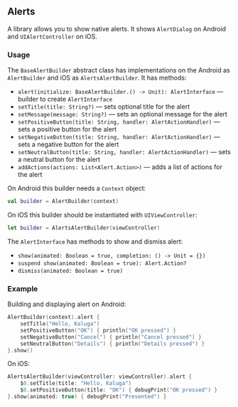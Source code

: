 ## Alerts

A library allows you to show native alerts.
It shows `AlertDialog` on Android and `UIAlertController` on iOS.

### Usage
The `BaseAlertBuilder` abstract class has implementations on the Android as `AlertBuilder` and iOS as `AlertsAlertBuilder`.
It has methods:
- `alert(initialize: BaseAlertBuilder.() -> Unit): AlertInterface` — builder to create `AlertInterface`
- `setTitle(title: String?)` — sets optional title for the alert
- `setMessage(message: String?)` — sets an optional message for the alert
- `setPositiveButton(title: String, handler: AlertActionHandler)` — sets a positive button for the alert
- `setNegativeButton(title: String, handler: AlertActionHandler)` — sets a negative button for the alert
- `setNeutralButton(title: String, handler: AlertActionHandler)` — sets a neutral button for the alert
- `addActions(actions: List<Alert.Action>)` — adds a list of actions for the alert

On Android this builder needs a `Context` object:

```kotlin
val builder = AlertBuilder(context)
```

On iOS this builder should be instantiated with `UIViewController`:

```swift
let builder = AlertsAlertBuilder(viewController)
```

The `AlertInterface` has methods to show and dismiss alert:
- `show(animated: Boolean = true, completion: () -> Unit = {})`
- `suspend show(animated: Boolean = true): Alert.Action?`
- `dismiss(animated: Boolean = true)`

### Example

Building and displaying alert on Android:

```kotlin
AlertBuilder(context).alert {
    setTitle("Hello, Kaluga")
    setPositiveButton("OK") { println("OK pressed") }
    setNegativeButton("Cancel") { println("Cancel pressed") }
    setNeutralButton("Details") { println("Details pressed") }
}.show()
```

On iOS:

```swift
AlertsAlertBuilder(viewController: viewController).alert {
    $0.setTitle(title: "Hello, Kaluga")
    $0.setPositiveButton(title: "OK") { debugPrint("OK pressed") }
}.show(animated: true) { debugPrint("Presented") }
```
